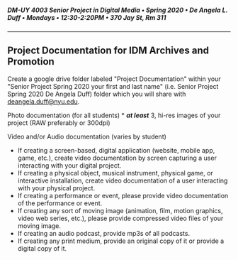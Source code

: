 ##### DM-UY 4003 Senior Project in Digital Media • Spring 2020 • De Angela L. Duff • Mondays • 12:30-2:20PM • 370 Jay St, Rm 311

---

## Project Documentation for IDM Archives and Promotion

Create a google drive folder labeled "Project Documentation" within your "Senior Project Spring 2020 your first and last name" (i.e. Senior Project Spring 2020 De Angela Duff) folder which you will share with deangela.duff@nyu.edu.

Photo documentation (for all students)
    * ***at least*** 3, hi-res images of your project (RAW preferably or 300dpi)

Video and/or Audio documentation (varies by student)
*  If creating a screen-based, digital application (website, mobile app, game, etc.), create video documentation by screen capturing a user interacting with your digital project.
* If creating a physical object, musical instrument, physical game, or interactive installation, create video documentation of a user interacting with your physical project.
* If creating a performance or event, please provide video documentation of the performance or event.
* If creating any sort of moving image (animation, film, motion graphics, video web series, etc.), please provide compressed video files of your moving image.
* If creating an audio podcast, provide mp3s of all podcasts.
* If creating any print medium, provide an original copy of it or provide a digital copy of it.









